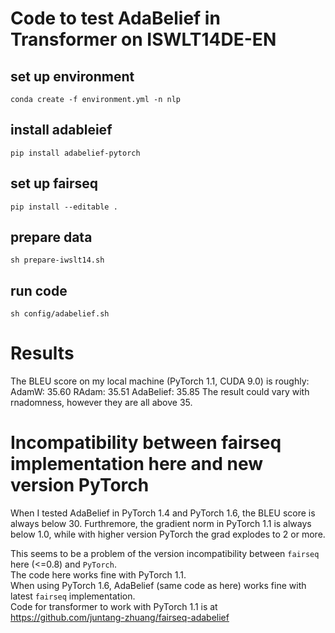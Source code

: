 # Code to test AdaBelief in Transformer on ISWLT14DE-EN

## set up environment
```conda create -f environment.yml -n nlp```

## install adableief
```pip install adabelief-pytorch```

## set up fairseq
```pip install --editable .```

## prepare data
```sh prepare-iwslt14.sh```

## run code
```sh config/adabelief.sh```

# Results
The BLEU score on my local machine (PyTorch 1.1, CUDA 9.0) is roughly:
AdamW: 35.60         RAdam: 35.51     AdaBelief: 35.85
The result could vary with rnadomness, however they are all above 35.

# Incompatibility between fairseq implementation here and new version PyTorch
When I tested AdaBelief in PyTorch 1.4 and PyTorch 1.6, the BLEU score is always below 30. 
Furthremore, the gradient norm in PyTorch 1.1 is always below 1.0, while with higher version PyTorch the grad explodes to 2 or more.

This seems to be a problem of the version incompatibility between ```fairseq``` here (<=0.8) and ```PyTorch```.<br>
The code here works fine with PyTorch 1.1.<br>
When using PyTorch 1.6, AdaBelief (same code as here) works fine with latest ```fairseq``` implementation.<br>
Code for transformer to work with PyTorch 1.1 is at https://github.com/juntang-zhuang/fairseq-adabelief
